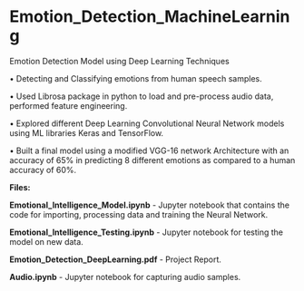 # Emotion_Detection_MachineLearning
Emotion Detection Model using Deep Learning Techniques

•	Detecting and Classifying emotions from human speech samples.

•	Used Librosa package in python to load and pre-process audio data, performed feature engineering.

•	Explored different Deep Learning Convolutional Neural Network models using ML libraries Keras and TensorFlow.

•	Built a final model using a modified VGG-16 network Architecture with an accuracy of 65% in predicting 8 different emotions as compared     to a human accuracy of 60%.

**Files:**

**Emotional_Intelligence_Model.ipynb** - Jupyter notebook that contains the code for importing, processing data and training the Neural Network. 

**Emotional_Intelligence_Testing.ipynb** - Jupyter notebook for testing the model on new data. 

**Emotion_Detection_DeepLearning.pdf** - Project Report.

**Audio.ipynb** - Jupyter notebook for capturing audio samples. 



